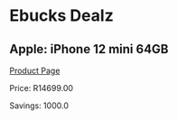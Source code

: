 
# Ebucks Dealz
## Apple: iPhone 12 mini 64GB
[Product Page](https://www.ebucks.com/web/shop/productSelected.do?prodId=1069472793&catId=1157555360)

Price: R14699.00

Savings: 1000.0


	